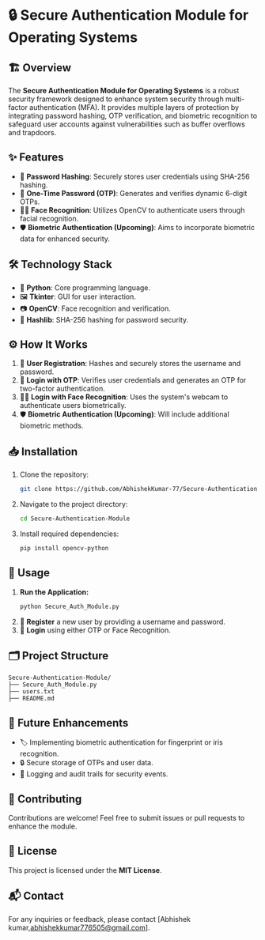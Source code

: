 # 🔒 Secure Authentication Module for Operating Systems

## 🏗️ Overview
The **Secure Authentication Module for Operating Systems** is a robust security framework designed to enhance system security through multi-factor authentication (MFA). It provides multiple layers of protection by integrating password hashing, OTP verification, and biometric recognition to safeguard user accounts against vulnerabilities such as buffer overflows and trapdoors.

## ✨ Features
- 🔑 **Password Hashing**: Securely stores user credentials using SHA-256 hashing.
- 🔢 **One-Time Password (OTP)**: Generates and verifies dynamic 6-digit OTPs.
- 🧑‍💻 **Face Recognition**: Utilizes OpenCV to authenticate users through facial recognition.
- 🛡️ **Biometric Authentication (Upcoming)**: Aims to incorporate biometric data for enhanced security.

## 🛠️ Technology Stack
- 🐍 **Python**: Core programming language.
- 🖼️ **Tkinter**: GUI for user interaction.
- 📷 **OpenCV**: Face recognition and verification.
- 🔏 **Hashlib**: SHA-256 hashing for password security.

## ⚙️ How It Works
1. 📝 **User Registration**: Hashes and securely stores the username and password.
2. 🔐 **Login with OTP**: Verifies user credentials and generates an OTP for two-factor authentication.
3. 🧑‍🦱 **Login with Face Recognition**: Uses the system's webcam to authenticate users biometrically.
4. 🛡️ **Biometric Authentication (Upcoming)**: Will include additional biometric methods.

## 📥 Installation
1. Clone the repository:
   ```bash
   git clone https://github.com/AbhishekKumar-77/Secure-Authentication-Module.git
   ```
2. Navigate to the project directory:
   ```bash
   cd Secure-Authentication-Module
   ```
3. Install required dependencies:
   ```bash
   pip install opencv-python
   ```

## 🚀 Usage
1. **Run the Application:**
   ```bash
   python Secure_Auth_Module.py
   ```
2. 📝 **Register** a new user by providing a username and password.
3. 🔑 **Login** using either OTP or Face Recognition.

## 🗂️ Project Structure
```
Secure-Authentication-Module/
├── Secure_Auth_Module.py
├── users.txt
├── README.md
```

## 🔮 Future Enhancements
- 🏷️ Implementing biometric authentication for fingerprint or iris recognition.
- 🔒 Secure storage of OTPs and user data.
- 🧾 Logging and audit trails for security events.

## 🤝 Contributing
Contributions are welcome! Feel free to submit issues or pull requests to enhance the module.

## 📜 License
This project is licensed under the **MIT License**.

## 📬 Contact
For any inquiries or feedback, please contact [Abhishek kumar,abhishekkumar776505@gmail.com].


